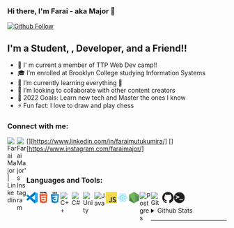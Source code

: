 ### Hi there, I'm Farai - aka Major 👋 

[![Github Follow](https://img.shields.io/github/followers/FaraiMajor?style=for-the-badge)](https://github.com/FaraiMajor)

## I'm a Student, , Developer, and a Friend!!

- 🔭 I' m current a member of TTP Web Dev camp!!
- 🎓 I’m enrolled at Brooklyn College studying Information Systems
- 🌱 I’m currently learning everything 🤣
- 👯 I’m looking to collaborate with other content creators
- 🥅 2022 Goals: Learn new tech and Master the ones I know
- ⚡ Fun fact: I love to draw and play chess

### Connect with me:

[<img align="left" alt="FaraiMajor | Linkedin" width="22px" src="https://cdn.jsdelivr.net/npm/simple-icons@v3/icons/linkedin.svg" />][https://www.linkedin.com/in/faraimutukumira/]
[<img align="left" alt="FaraiMajor's Instagram" width="22px" src="https://cdn.jsdelivr.net/npm/simple-icons@v3/icons/instagram.svg" />][https://www.instagram.com/faraimajor/]

<br />

### Languages and Tools:

<img align="left" alt="Visual Studio Code" width="26px" src="https://raw.githubusercontent.com/github/explore/80688e429a7d4ef2fca1e82350fe8e3517d3494d/topics/visual-studio-code/visual-studio-code.png" />
<img align="left" alt="HTML5" width="26px" src="https://raw.githubusercontent.com/github/explore/80688e429a7d4ef2fca1e82350fe8e3517d3494d/topics/html/html.png" />
<img align="left" alt="CSS3" width="26px" src="https://raw.githubusercontent.com/github/explore/80688e429a7d4ef2fca1e82350fe8e3517d3494d/topics/css/css.png" />
<img align="left" alt="C++" width="26px" src="https://raw.githubusercontent.com/jmnote/z-icons/master/svg/cpp.svg" />
<img align="left" alt="C#" width="26px" src="https://raw.githubusercontent.com/jmnote/z-icons/master/svg/csharp.svg"/>
<img align="left" alt="Unity" width="26px" src="https://cdn-icons-png.flaticon.com/512/5969/5969205.png"/>
<img align="left" alt="Java" width="26px" src="https://raw.githubusercontent.com/jmnote/z-icons/master/svg/java.svg" />
<img align="left" alt="JavaScript" width="26px" src="https://raw.githubusercontent.com/github/explore/80688e429a7d4ef2fca1e82350fe8e3517d3494d/topics/javascript/javascript.png" />
<img align="left" alt="React" width="26px" src="https://raw.githubusercontent.com/github/explore/80688e429a7d4ef2fca1e82350fe8e3517d3494d/topics/react/react.png" />
<img align="left" alt="Node.js" width="26px" src="https://raw.githubusercontent.com/github/explore/80688e429a7d4ef2fca1e82350fe8e3517d3494d/topics/nodejs/nodejs.png" />
<img align="left" alt="Postgres" width="26px" src="https://user-images.githubusercontent.com/24623425/36042969-f87531d4-0d8a-11e8-9dee-e87ab8c6a9e3.png" />
<img align="left" alt="Git" width="26px" src="https://www.svgrepo.com/show/303548/git-icon-logo.svg"/>
<img align="left" alt="GitHub" width="26px" src="https://raw.githubusercontent.com/github/explore/78df643247d429f6cc873026c0622819ad797942/topics/github/github.png" />
<img align="left" alt="Terminal" width="26px" src="https://raw.githubusercontent.com/github/explore/80688e429a7d4ef2fca1e82350fe8e3517d3494d/topics/terminal/terminal.png" />

<br />


<br />

<details>
<summary>Github Stats</summary>

![FaraiMajor's GitHub stats](https://github-readme-stats.vercel.app/api?username=FaraiMajor&theme=dracula)


![Top Langs](https://github-readme-stats.vercel.app/api/top-langs/?username=FaraiMajor&layout=compact&theme=dracula)

</details>




---